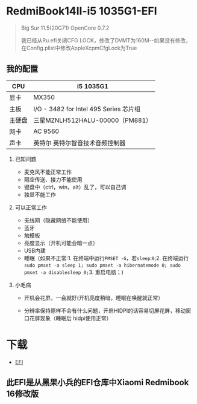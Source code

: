 # RedmiBook14II-i5 1035G1-EFI
> Big Sur 11.5(20G71) OpenCore 0.7.2
> 
> 我已经从Ru.efi关闭CFG LOCK，修改了DVMT为160M--如果没有修改，在Config.plist中修改AppleXcpmCfgLock为True

## 我的配置

| CPU    | i5 1035G1                              |
| ------ | -------------------------------------- |
| 显卡   | MX350                                   |
| 主板   | I/O - 3482 for Intel 495 Series 芯片组   |
| 主硬盘 | 三星MZNLH512HALU-00000（PM881）           |
| 网卡   | AC 9560                                 |
| 声卡   | 英特尔 英特尔智音技术音频控制器              |



1. 已知问题

   - 麦克风不能正常工作
   - 隔空传送、接力不能使用
   - 键盘中（ctrl，win，alt）乱了，可以自己调
   - 独显不能工作

2. 可以正常工作

   - 无线网（隐藏网络不能使用）
   - 蓝牙
   - 触摸板
   - 亮度显示（开机可能会暗一点）
   - USB内建
   - 睡眠（如果不正常:1. 在终端中运行`PMSET -G`，若`sleep`:`0`;2. 在终端运行`sudo pmset -a sleep 1; sudo pmset -a hibernatemode 0; sudo pmset -a disablesleep 0;`3. 重启电脑；)

3. 小毛病

   -  开机会花屏，一会就好(开机亮度稍暗，睡眠在唤醒就正常）

   - 分辨率保持原样不会有什么问题，开启HIDPI的话容易切屏花屏，移动窗口花屏现象（睡眠后 hidpi使用正常）

# 下载
- [EFI](https://github.com/codeMauguin/RedmiBook14II-i5-1035G1-EFI/releases/tag/0.7.2%402.0 "0.7.2")


## 此EFI是从黑果小兵的EFI仓库中Xiaomi Redmibook 16修改版	

